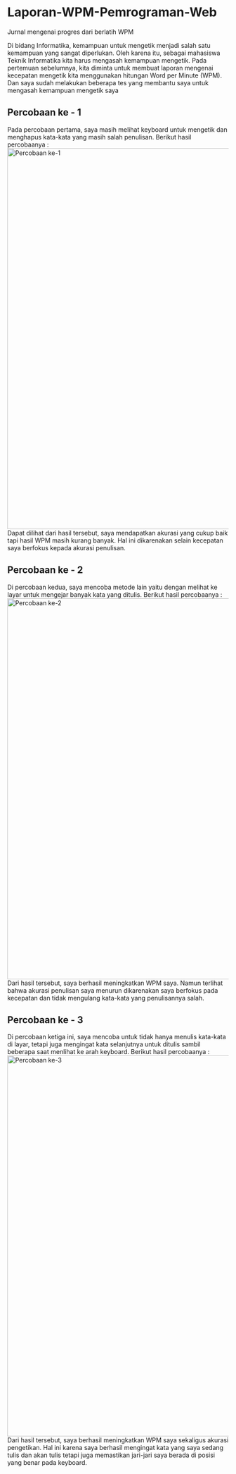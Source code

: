 # Laporan-WPM-Pemrograman-Web
Jurnal mengenai progres dari berlatih WPM

Di bidang Informatika, kemampuan untuk mengetik menjadi salah satu kemampuan yang sangat diperlukan. Oleh karena itu, sebagai mahasiswa Teknik Informatika kita harus mengasah kemampuan mengetik. Pada pertemuan sebelumnya, kita diminta untuk membuat laporan mengenai kecepatan mengetik kita menggunakan hitungan Word per Minute (WPM). Dan saya sudah melakukan beberapa tes yang membantu saya untuk mengasah kemampuan mengetik saya

## Percobaan ke - 1
Pada percobaan pertama, saya masih melihat keyboard untuk mengetik dan menghapus kata-kata yang masih salah penulisan. Berikut hasil percobaanya :
<img width="1900" height="865" alt="Percobaan ke-1" src="" />
Dapat dilihat dari hasil tersebut, saya mendapatkan akurasi yang cukup baik tapi hasil WPM masih kurang banyak. Hal ini dikarenakan selain kecepatan saya berfokus kepada akurasi penulisan.

## Percobaan ke - 2
Di percobaan kedua, saya mencoba metode lain yaitu dengan melihat ke layar untuk mengejar banyak kata yang ditulis. Berikut hasil percobaanya :
<img width="1900" height="865" alt="Percobaan ke-2" src="" />
Dari hasil tersebut, saya berhasil meningkatkan WPM saya. Namun terlihat bahwa akurasi penulisan saya menurun dikarenakan saya berfokus pada kecepatan dan tidak mengulang kata-kata yang penulisannya salah.

## Percobaan ke - 3
Di percobaan ketiga ini, saya mencoba untuk tidak hanya menulis kata-kata di layar, tetapi juga mengingat kata selanjutnya untuk ditulis sambil beberapa saat menlihat ke arah keyboard. Berikut hasil percobaanya :
<img width="1900" height="865" alt="Percobaan ke-3" src="" />
Dari hasil tersebut, saya berhasil meningkatkan WPM saya sekaligus akurasi pengetikan. Hal ini karena saya berhasil mengingat kata yang saya sedang tulis dan akan tulis tetapi juga memastikan jari-jari saya berada di posisi yang benar pada keyboard.
